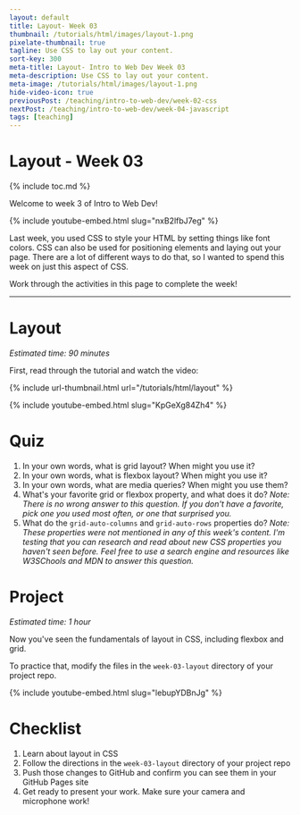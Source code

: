 ```yaml
---
layout: default
title: Layout- Week 03
thumbnail: /tutorials/html/images/layout-1.png
pixelate-thumbnail: true
tagline: Use CSS to lay out your content.
sort-key: 300
meta-title: Layout- Intro to Web Dev Week 03
meta-description: Use CSS to lay out your content.
meta-image: /tutorials/html/images/layout-1.png
hide-video-icon: true
previousPost: /teaching/intro-to-web-dev/week-02-css
nextPost: /teaching/intro-to-web-dev/week-04-javascript
tags: [teaching]
---
```


# Layout - Week 03

{% include toc.md %}

Welcome to week 3 of Intro to Web Dev!

{% include youtube-embed.html slug="nxB2lfbJ7eg" %}

Last week, you used CSS to style your HTML by setting things like font colors. CSS can also be used for positioning elements and laying out your page. There are a lot of different ways to do that, so I wanted to spend this week on just this aspect of CSS.

Work through the activities in this page to complete the week!

---

# Layout

*Estimated time: 90 minutes*

First, read through the tutorial and watch the video:

{% include url-thumbnail.html url="/tutorials/html/layout" %}

{% include youtube-embed.html slug="KpGeXg84Zh4" %}

# Quiz

1. In your own words, what is grid layout? When might you use it?
2. In your own words, what is flexbox layout? When might you use it?
3. In your own words, what are media queries? When might you use them?
4. What's your favorite grid or flexbox property, and what does it do? *Note: There is no wrong answer to this question. If you don't have a favorite, pick one you used most often, or one that surprised you.*
5. What do the `grid-auto-columns` and `grid-auto-rows` properties do? *Note: These properties were not mentioned in any of this week's content. I'm testing that you can research and read about new CSS properties you haven't seen before. Feel free to use a search engine and resources like W3SChools and MDN to answer this question.*

# Project

*Estimated time: 1 hour*

Now you've seen the fundamentals of layout in CSS, including flexbox and grid.

To practice that, modify the files in the `week-03-layout` directory of your project repo.

{% include youtube-embed.html slug="lebupYDBnJg" %}

# Checklist

1. Learn about layout in CSS
2. Follow the directions in the `week-03-layout` directory of your project repo
3. Push those changes to GitHub and confirm you can see them in your GitHub Pages site
4. Get ready to present your work. Make sure your camera and microphone work!
